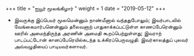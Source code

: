﻿+++
title = "ஐயூர் மூலங்கிழார்  "
weight = 1
date = "2019-05-12"
+++


- இவருக்கு இப்பெயர் மூலமென்னும் நாண்மீனால் வந்ததுபோலும்; இவர்பாடலில் வேங்கைமார்பனென்னும் தலைவனாற் பாதுகாக்கப்பட்டுள்ள காணப்பேரென்னும் ஊரில் அமைந்திருந்த அரணின் அமைதி கூறப்பெற்றுள்ளது; இவராற் பாடப்பட்டோன் கானப்பேரெயில்கடந்த உக்கிரப்பெருவழுதி. இவர்காலத்துப் புலவர் அவ்வழுதியைப் பாடியவர்களாவர். 
  

